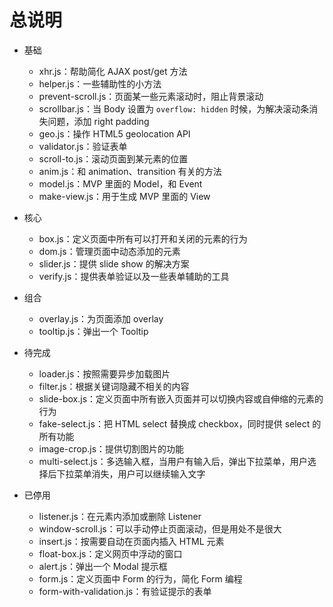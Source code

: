 # 总说明

* 基础
    * xhr.js：帮助简化 AJAX post/get 方法
    * helper.js：一些辅助性的小方法
    * prevent-scroll.js：页面某一些元素滚动时，阻止背景滚动
    * scrollbar.js：当 Body 设置为 `overflow: hidden` 时候，为解决滚动条消失问题，添加 right padding
    * geo.js：操作 HTML5 geolocation API
    * validator.js：验证表单
    * scroll-to.js：滚动页面到某元素的位置
    * anim.js：和 animation、transition 有关的方法
    * model.js：MVP 里面的 Model，和 Event
    * make-view.js：用于生成 MVP 里面的 View
* 核心
    * box.js：定义页面中所有可以打开和关闭的元素的行为
    * dom.js：管理页面中动态添加的元素
    * slider.js：提供 slide show 的解决方案
    * verify.js：提供表单验证以及一些表单辅助的工具
* 组合
    * overlay.js：为页面添加 overlay
    * tooltip.js：弹出一个 Tooltip

* 待完成
    * loader.js：按照需要异步加载图片
    * filter.js：根据关键词隐藏不相关的内容
    * slide-box.js：定义页面中所有嵌入页面并可以切换内容或自伸缩的元素的行为
    * fake-select.js：把 HTML select 替换成 checkbox，同时提供 select 的所有功能
    * image-crop.js：提供切割图片的功能
    * multi-select.js：多选输入框，当用户有输入后，弹出下拉菜单，用户选择后下拉菜单消失，用户可以继续输入文字
* 已停用
    * listener.js：在元素内添加或删除 Listener
    * window-scroll.js：可以手动停止页面滚动，但是用处不是很大
    * insert.js：按需要自动在页面内插入 HTML 元素
    * float-box.js：定义网页中浮动的窗口
    * alert.js：弹出一个 Modal 提示框
    * form.js：定义页面中 Form 的行为，简化 Form 编程
    * form-with-validation.js：有验证提示的表单
